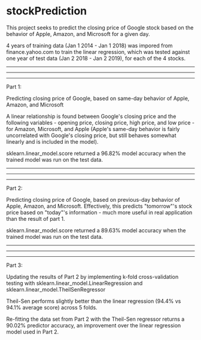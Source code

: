 # stockPrediction

This project seeks to predict the closing price of Google stock based on the behavior of Apple, Amazon, and Microsoft for a given day.

4 years of training data (Jan 1 2014 - Jan 1 2018) was impored from finance.yahoo.com to train the linear regression, which was tested against one year of test data (Jan 2 2018 - Jan 2 2019), for each of the 4 stocks.


--------------------------------------------------------------------
--------------------------------------------------------------------
--------------------------------------------------------------------

Part 1:

Predicting closing price of Google, based on same-day behavior of Apple, Amazon, and Microsoft

A linear relationship is found between Google's closing price and the following variables - opening price, closing price, high price, and low price - for Amazon, Microsoft, and Apple (Apple's same-day behavior is fairly uncorrelated with Google's closing price, but still behaves somewhat linearly and is included in the model).

sklearn.linear_model.score returned a 96.82% model accuracy when the trained model was run on the test data.

--------------------------------------------------------------------
--------------------------------------------------------------------
--------------------------------------------------------------------

Part 2:

Predicting closing price of Google, based on previous-day behavior of Apple, Amazon, and Microsoft.  Effectively, this predicts "tomorrow"'s stock price based on "today"'s information - much more useful in real application than the result of part 1.

sklearn.linear_model.score returned a 89.63% model accuracy when the trained model was run on the test data.


--------------------------------------------------------------------
--------------------------------------------------------------------
--------------------------------------------------------------------

Part 3:

Updating the results of Part 2 by implementing k-fold cross-validation testing with sklearn.linear_model.LinearRegression and sklearn.linear_model.TheilSenRegressor

Theil-Sen performs slightly better than the linear regression (94.4% vs 94.1% average score) across 5 folds.

Re-fitting the data set from Part 2 with the Theil-Sen regressor returns a 90.02% predictor accuracy, an improvement over the linear regression model used in Part 2.
